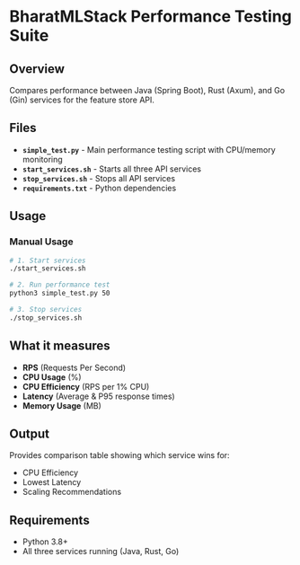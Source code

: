 # BharatMLStack Performance Testing Suite

## Overview
Compares performance between Java (Spring Boot), Rust (Axum), and Go (Gin) services for the feature store API.

## Files
- **`simple_test.py`** - Main performance testing script with CPU/memory monitoring 
- **`start_services.sh`** - Starts all three API services
- **`stop_services.sh`** - Stops all API services
- **`requirements.txt`** - Python dependencies

## Usage

### Manual Usage
```bash
# 1. Start services
./start_services.sh

# 2. Run performance test
python3 simple_test.py 50

# 3. Stop services
./stop_services.sh
```

## What it measures
- **RPS** (Requests Per Second)
- **CPU Usage** (%)
- **CPU Efficiency** (RPS per 1% CPU)
- **Latency** (Average & P95 response times)
- **Memory Usage** (MB)

## Output
Provides comparison table showing which service wins for:
- CPU Efficiency
- Lowest Latency
- Scaling Recommendations

## Requirements
- Python 3.8+
- All three services running (Java, Rust, Go)
